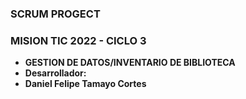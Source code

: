 ### SCRUM PROGECT

### MISION TIC 2022 - CICLO 3

- <strong>GESTION DE DATOS/INVENTARIO DE BIBLIOTECA</strong> 
- <strong>Desarrollador:</strong> 
- <strong>Daniel Felipe Tamayo Cortes</strong>





